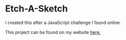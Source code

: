 # Etch-A-Sketch

I created this after a JavaScript challenge I found online.

This project can be found on my website <a target="_blank" href="http://devanshdesai.com/Etch-A-Sketch/">here.</a>
